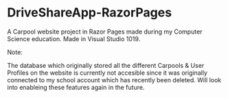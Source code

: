 # DriveShareApp-RazorPages
A Carpool website project in Razor Pages made during my Computer Science education. Made in Visual Studio 1019.

Note:

The database which originally stored all the different Carpools & User Profiles on the website is currently not accesible since it was originally connected to my school account which has recently been deleted. Will look into enableing these features again in the future. 
